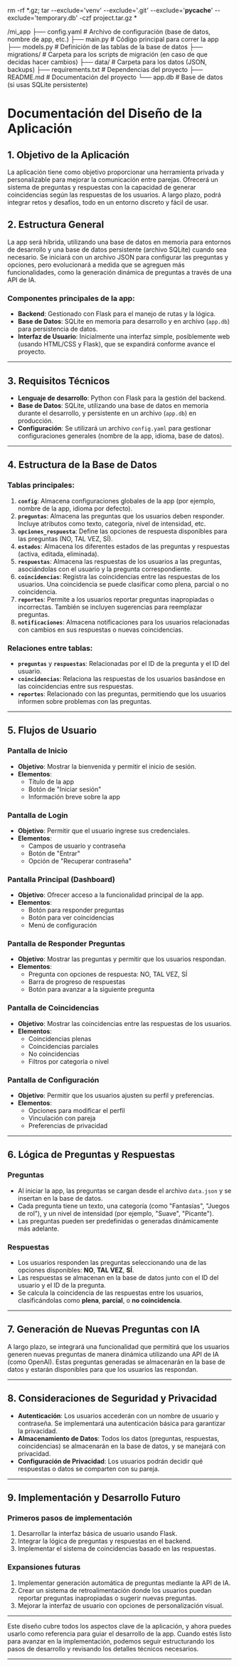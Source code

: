 rm -rf *.gz; tar --exclude='venv' --exclude='.git' --exclude='__pycache__' --exclude='temporary.db' -czf project.tar.gz *

/mi_app
  ├── config.yaml        # Archivo de configuración (base de datos, nombre de app, etc.)
  ├── main.py            # Código principal para correr la app
  ├── models.py          # Definición de las tablas de la base de datos
  ├── migrations/        # Carpeta para los scripts de migración (en caso de que decidas hacer cambios)
  ├── data/              # Carpeta para los datos (JSON, backups)
  ├── requirements.txt   # Dependencias del proyecto
  ├── README.md          # Documentación del proyecto
  └── app.db             # Base de datos (si usas SQLite persistente)

# **Documentación del Diseño de la Aplicación**

## **1. Objetivo de la Aplicación**
La aplicación tiene como objetivo proporcionar una herramienta privada y personalizable para mejorar la comunicación entre parejas. Ofrecerá un sistema de preguntas y respuestas con la capacidad de generar coincidencias según las respuestas de los usuarios. A largo plazo, podrá integrar retos y desafíos, todo en un entorno discreto y fácil de usar.

## **2. Estructura General**
La app será híbrida, utilizando una base de datos en memoria para entornos de desarrollo y una base de datos persistente (archivo SQLite) cuando sea necesario. Se iniciará con un archivo JSON para configurar las preguntas y opciones, pero evolucionará a medida que se agreguen más funcionalidades, como la generación dinámica de preguntas a través de una API de IA.

### **Componentes principales de la app**:
- **Backend**: Gestionado con Flask para el manejo de rutas y la lógica.
- **Base de Datos**: SQLite en memoria para desarrollo y en archivo (`app.db`) para persistencia de datos.
- **Interfaz de Usuario**: Inicialmente una interfaz simple, posiblemente web (usando HTML/CSS y Flask), que se expandirá conforme avance el proyecto.

---

## **3. Requisitos Técnicos**
- **Lenguaje de desarrollo**: Python con Flask para la gestión del backend.
- **Base de Datos**: SQLite, utilizando una base de datos en memoria durante el desarrollo, y persistente en un archivo (`app.db`) en producción.
- **Configuración**: Se utilizará un archivo `config.yaml` para gestionar configuraciones generales (nombre de la app, idioma, base de datos).

---

## **4. Estructura de la Base de Datos**

### **Tablas principales:**
1. **`config`**: Almacena configuraciones globales de la app (por ejemplo, nombre de la app, idioma por defecto).
2. **`preguntas`**: Almacena las preguntas que los usuarios deben responder. Incluye atributos como texto, categoría, nivel de intensidad, etc.
3. **`opciones_respuesta`**: Define las opciones de respuesta disponibles para las preguntas (NO, TAL VEZ, SÍ).
4. **`estados`**: Almacena los diferentes estados de las preguntas y respuestas (activa, editada, eliminada).
5. **`respuestas`**: Almacena las respuestas de los usuarios a las preguntas, asociándolas con el usuario y la pregunta correspondiente.
6. **`coincidencias`**: Registra las coincidencias entre las respuestas de los usuarios. Una coincidencia se puede clasificar como plena, parcial o no coincidencia.
7. **`reportes`**: Permite a los usuarios reportar preguntas inapropiadas o incorrectas. También se incluyen sugerencias para reemplazar preguntas.
8. **`notificaciones`**: Almacena notificaciones para los usuarios relacionadas con cambios en sus respuestas o nuevas coincidencias.

### **Relaciones entre tablas:**
- **`preguntas`** y **`respuestas`**: Relacionadas por el ID de la pregunta y el ID del usuario.
- **`coincidencias`**: Relaciona las respuestas de los usuarios basándose en las coincidencias entre sus respuestas.
- **`reportes`**: Relacionado con las preguntas, permitiendo que los usuarios informen sobre problemas con las preguntas.

---

## **5. Flujos de Usuario**

### **Pantalla de Inicio**
- **Objetivo**: Mostrar la bienvenida y permitir el inicio de sesión.
- **Elementos**:
  - Título de la app
  - Botón de "Iniciar sesión"
  - Información breve sobre la app

### **Pantalla de Login**
- **Objetivo**: Permitir que el usuario ingrese sus credenciales.
- **Elementos**:
  - Campos de usuario y contraseña
  - Botón de "Entrar"
  - Opción de "Recuperar contraseña"

### **Pantalla Principal (Dashboard)**
- **Objetivo**: Ofrecer acceso a la funcionalidad principal de la app.
- **Elementos**:
  - Botón para responder preguntas
  - Botón para ver coincidencias
  - Menú de configuración

### **Pantalla de Responder Preguntas**
- **Objetivo**: Mostrar las preguntas y permitir que los usuarios respondan.
- **Elementos**:
  - Pregunta con opciones de respuesta: NO, TAL VEZ, SÍ
  - Barra de progreso de respuestas
  - Botón para avanzar a la siguiente pregunta

### **Pantalla de Coincidencias**
- **Objetivo**: Mostrar las coincidencias entre las respuestas de los usuarios.
- **Elementos**:
  - Coincidencias plenas
  - Coincidencias parciales
  - No coincidencias
  - Filtros por categoría o nivel

### **Pantalla de Configuración**
- **Objetivo**: Permitir que los usuarios ajusten su perfil y preferencias.
- **Elementos**:
  - Opciones para modificar el perfil
  - Vinculación con pareja
  - Preferencias de privacidad

---

## **6. Lógica de Preguntas y Respuestas**

### **Preguntas**
- Al iniciar la app, las preguntas se cargan desde el archivo `data.json` y se insertan en la base de datos.
- Cada pregunta tiene un texto, una categoría (como "Fantasías", "Juegos de rol"), y un nivel de intensidad (por ejemplo, "Suave", "Picante").
- Las preguntas pueden ser predefinidas o generadas dinámicamente más adelante.

### **Respuestas**
- Los usuarios responden las preguntas seleccionando una de las opciones disponibles: **NO**, **TAL VEZ**, **SÍ**.
- Las respuestas se almacenan en la base de datos junto con el ID del usuario y el ID de la pregunta.
- Se calcula la coincidencia de las respuestas entre los usuarios, clasificándolas como **plena**, **parcial**, o **no coincidencia**.

---

## **7. Generación de Nuevas Preguntas con IA**
A largo plazo, se integrará una funcionalidad que permitirá que los usuarios generen nuevas preguntas de manera dinámica utilizando una API de IA (como OpenAI). Estas preguntas generadas se almacenarán en la base de datos y estarán disponibles para que los usuarios las respondan.

---

## **8. Consideraciones de Seguridad y Privacidad**
- **Autenticación**: Los usuarios accederán con un nombre de usuario y contraseña. Se implementará una autenticación básica para garantizar la privacidad.
- **Almacenamiento de Datos**: Todos los datos (preguntas, respuestas, coincidencias) se almacenarán en la base de datos, y se manejará con privacidad.
- **Configuración de Privacidad**: Los usuarios podrán decidir qué respuestas o datos se comparten con su pareja.

---

## **9. Implementación y Desarrollo Futuro**

### **Primeros pasos de implementación**
1. Desarrollar la interfaz básica de usuario usando Flask.
2. Integrar la lógica de preguntas y respuestas en el backend.
3. Implementar el sistema de coincidencias basado en las respuestas.

### **Expansiones futuras**
1. Implementar generación automática de preguntas mediante la API de IA.
2. Crear un sistema de retroalimentación donde los usuarios puedan reportar preguntas inapropiadas o sugerir nuevas preguntas.
3. Mejorar la interfaz de usuario con opciones de personalización visual.

---

Este diseño cubre todos los aspectos clave de la aplicación, y ahora puedes usarlo como referencia para guiar el desarrollo de la app. Cuando estés listo para avanzar en la implementación, podemos seguir estructurando los pasos de desarrollo y revisando los detalles técnicos necesarios.

---
